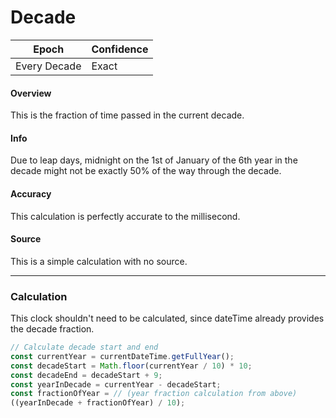 # Decade

| Epoch      | Confidence |
| ---------- | ---------- |
| Every Decade | Exact      |

#### Overview

This is the fraction of time passed in the current decade.

#### Info

Due to leap days, midnight on the 1st of January of the 6th year in the decade might not be exactly 50% of the way through the decade.

#### Accuracy

This calculation is perfectly accurate to the millisecond.

#### Source

This is a simple calculation with no source.

---

### Calculation

This clock shouldn't need to be calculated, since dateTime already provides the decade fraction.

```js
// Calculate decade start and end
const currentYear = currentDateTime.getFullYear();
const decadeStart = Math.floor(currentYear / 10) * 10;
const decadeEnd = decadeStart + 9;
const yearInDecade = currentYear - decadeStart;
const fractionOfYear = // (year fraction calculation from above)
((yearInDecade + fractionOfYear) / 10);
```
